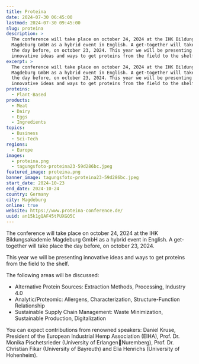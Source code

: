 ```yaml
---
title: Proteina
date: 2024-07-30 06:45:00
lastmod: 2024-07-30 09:45:00
slug: proteina
description: >
  The conference will take place on october 24, 2024 at the IHK Bildungsakademie
  Magdeburg GmbH as a hybrid event in English. A get-together will take place
  the day before, on october 23, 2024. This year we will be presenting
  innovative ideas and ways to get proteins from the field to the shelf. 
excerpt: >
  The conference will take place on october 24, 2024 at the IHK Bildungsakademie
  Magdeburg GmbH as a hybrid event in English. A get-together will take place
  the day before, on october 23, 2024. This year we will be presenting
  innovative ideas and ways to get proteins from the field to the shelf. 
proteins:
  - Plant-Based
products:
  - Meat
  - Dairy
  - Eggs
  - Ingredients
topics:
  - Business
  - Sci-Tech
regions:
  - Europe
images:
  - proteina.png
  - tagungsfoto-proteina23-59d286bc.jpeg
featured_image: proteina.png
banner_image: tagungsfoto-proteina23-59d286bc.jpeg
start_date: 2024-10-23
end_date: 2024-10-24
country: Germany
city: Magdeburg
online: true
website: https://www.proteina-conference.de/
uuid: an15k1gQAF45tPUXGQ5C
---
```

The conference will take place on october 24, 2024 at the IHK Bildungsakademie Magdeburg GmbH as a hybrid event in English. A get-together will take place the day before, on october 23, 2024.

This year we will be presenting innovative ideas and ways to get proteins from the field to the shelf. 

The following areas will be discussed:

* Alternative Protein Sources: Extraction Methods, Processing, Industry 4.0
* Analytic/Proteomic: Allergens, Characterization, Structure-Function Relationship
* Sustainable Supply Chain Management: Waste Minimization, Sustainable Production, Digitalization

You can expect contributions from renowned speakers: Daniel Kruse, President of the European Industrial Hemp Association (EIHA), Prof. Dr. Monika Pischetsrieder (University of ErlangenNuremberg), Prof. Dr. Christian Fikar (University of Bayreuth) and Elia Henrichs (University of Hohenheim).
